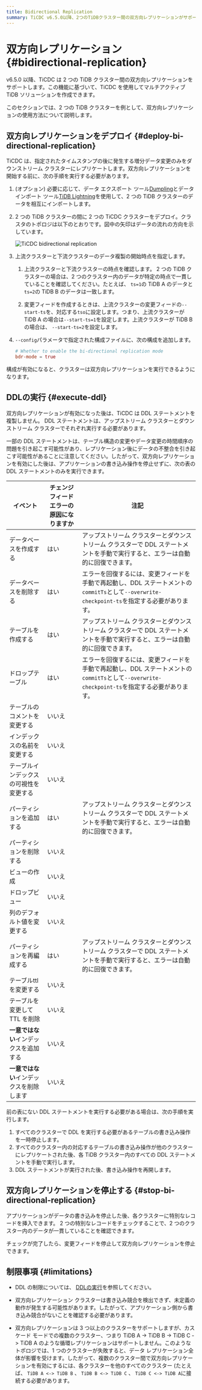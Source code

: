 ```yaml
---
title: Bidirectional Replication
summary: TiCDC v6.5.0以降、2つのTiDBクラスター間の双方向レプリケーションがサポートされます。これにより、マルチアクティブTiDBソリューションを作成できます。双方向レプリケーションをデプロイするには、特定の手順を実行する必要があります。また、DDLステートメントはTiCDCによって複製されず、手動で実行する必要があります。双方向レプリケーションを停止する際には、特別なレコードを挿入してデータの一貫性を確認し、変更フィードを停止します。制限事項として、書き込み競合を検出できないため、アプリケーション側で確認が必要です。また、3つ以上のクラスターをサポートしますが、循環レプリケーションはサポートされません。
---
```


# 双方向レプリケーション {#bidirectional-replication}

v6.5.0 以降、TiCDC は 2 つの TiDB クラスター間の双方向レプリケーションをサポートします。この機能に基づいて、TiCDC を使用してマルチアクティブ TiDB ソリューションを作成できます。

このセクションでは、2 つの TiDB クラスターを例として、双方向レプリケーションの使用方法について説明します。

## 双方向レプリケーションをデプロイ {#deploy-bi-directional-replication}

TiCDC は、指定されたタイムスタンプの後に発生する増分データ変更のみをダウンストリーム クラスターにレプリケートします。双方向レプリケーションを開始する前に、次の手順を実行する必要があります。

1.  (オプション) 必要に応じて、データ エクスポート ツール[Dumpling](/dumpling-overview.md)とデータ インポート ツール[TiDB Lightning](/tidb-lightning/tidb-lightning-overview.md)を使用して、2 つの TiDB クラスターのデータを相互にインポートします。

2.  2 つの TiDB クラスターの間に 2 つの TiCDC クラスターをデプロイ。クラスタのトポロジは以下のとおりです。図中の矢印はデータの流れの方向を示しています。

    ![TiCDC bidirectional replication](https://docs-download.pingcap.com/media/images/docs/ticdc/ticdc-bidirectional-replication.png)

3.  上流クラスターと下流クラスターのデータ複製の開始時点を指定します。

    1.  上流クラスターと下流クラスターの時点を確認します。 2 つの TiDB クラスターの場合は、2 つのクラスター内のデータが特定の時点で一貫していることを確認してください。たとえば、 `ts=1`の TiDB A のデータと`ts=2`の TiDB B のデータは一致します。

    2.  変更フィードを作成するときは、上流クラスターの変更フィードの`--start-ts`を、対応する`tso`に設定します。つまり、上流クラスターが TiDB A の場合は`--start-ts=1`を設定します。上流クラスターが TiDB B の場合は、 `--start-ts=2`を設定します。

4.  `--config`パラメータで指定された構成ファイルに、次の構成を追加します。

    ```toml
    # Whether to enable the bi-directional replication mode
    bdr-mode = true
    ```

構成が有効になると、クラスターは双方向レプリケーションを実行できるようになります。

## DDLの実行 {#execute-ddl}

双方向レプリケーションが有効になった後は、TiCDC は DDL ステートメントを複製しません。 DDL ステートメントは、アップストリーム クラスターとダウンストリーム クラスターでそれぞれ実行する必要があります。

一部の DDL ステートメントは、テーブル構造の変更やデータ変更の時間順序の問題を引き起こす可能性があり、レプリケーション後にデータの不整合を引き起こす可能性があることに注意してください。したがって、双方向レプリケーションを有効にした後は、アプリケーションの書き込み操作を停止せずに、次の表の DDL ステートメントのみを実行できます。

| イベント                   | チェンジフィードエラーの原因になりますか | 注記                                                                                          |
| ---------------------- | -------------------- | ------------------------------------------------------------------------------------------- |
| データベースを作成する            | はい                   | アップストリーム クラスターとダウンストリーム クラスターで DDL ステートメントを手動で実行すると、エラーは自動的に回復できます。                         |
| データベースを削除する            | はい                   | エラーを回復するには、変更フィードを手動で再起動し、DDL ステートメントの`commitTs`として`--overwrite-checkpoint-ts`を指定する必要があります。 |
| テーブルを作成する              | はい                   | アップストリーム クラスターとダウンストリーム クラスターで DDL ステートメントを手動で実行すると、エラーは自動的に回復できます。                         |
| ドロップテーブル               | はい                   | エラーを回復するには、変更フィードを手動で再起動し、DDL ステートメントの`commitTs`として`--overwrite-checkpoint-ts`を指定する必要があります。 |
| テーブルのコメントを変更する         | いいえ                  |                                                                                             |
| インデックスの名前を変更する         | いいえ                  |                                                                                             |
| テーブルインデックスの可視性を変更する    | いいえ                  |                                                                                             |
| パーティションを追加する           | はい                   | アップストリーム クラスターとダウンストリーム クラスターで DDL ステートメントを手動で実行すると、エラーは自動的に回復できます。                         |
| パーティションを削除する           | いいえ                  |                                                                                             |
| ビューの作成                 | いいえ                  |                                                                                             |
| ドロップビュー                | いいえ                  |                                                                                             |
| 列のデフォルト値を変更する          | いいえ                  |                                                                                             |
| パーティションを再編成する          | はい                   | アップストリーム クラスターとダウンストリーム クラスターで DDL ステートメントを手動で実行すると、エラーは自動的に回復できます。                         |
| テーブルttlを変更する           | いいえ                  |                                                                                             |
| テーブルを変更して TTL を削除      | いいえ                  |                                                                                             |
| **一意ではない**インデックスを追加する  | いいえ                  |                                                                                             |
| **一意ではない**インデックスを削除します | いいえ                  |                                                                                             |

前の表にない DDL ステートメントを実行する必要がある場合は、次の手順を実行します。

1.  すべてのクラスターで DDL を実行する必要があるテーブルの書き込み操作を一時停止します。
2.  すべてのクラスター内の対応するテーブルの書き込み操作が他のクラスターにレプリケートされた後、各 TiDB クラスター内のすべての DDL ステートメントを手動で実行します。
3.  DDL ステートメントが実行された後、書き込み操作を再開します。

## 双方向レプリケーションを停止する {#stop-bi-directional-replication}

アプリケーションがデータの書き込みを停止した後、各クラスターに特別なレコードを挿入できます。 2 つの特別なレコードをチェックすることで、2 つのクラスター内のデータが一貫していることを確認できます。

チェックが完了したら、変更フィードを停止して双方向レプリケーションを停止できます。

## 制限事項 {#limitations}

-   DDL の制限については、 [DDLの実行](#execute-ddl)を参照してください。

-   双方向レプリケーション クラスターは書き込み競合を検出できず、未定義の動作が発生する可能性があります。したがって、アプリケーション側から書き込み競合がないことを確認する必要があります。

-   双方向レプリケーションは 3 つ以上のクラスターをサポートしますが、カスケード モードでの複数のクラスター、つまり TiDB A -&gt; TiDB B -&gt; TiDB C -&gt; TiDB A のような循環レプリケーションはサポートしません。このようなトポロジでは、1 つのクラスターが失敗すると、データ レプリケーション全体が影響を受けます。したがって、複数のクラスター間で双方向レプリケーションを有効にするには、各クラスターを他のすべてのクラスター (たとえば、 `TiDB A <-> TiDB B` 、 `TiDB B <-> TiDB C` 、 `TiDB C <-> TiDB A`に接続する必要があります。
